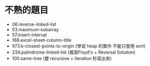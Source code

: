 # 不熟的題目

- 06.reverse-linked-list
- 53.maximum-subarray
- 57.insert-interval
- 168.excel-sheet-column-title
- 973.k-closest-points-to-origin (學習 heap 的實作 不能只會用 sort)
- 234.palindrome-linked-list (複習Floyd's + Reversal Solution)
- 100.same-tree (要 recursive + iteration 秒寫出來)